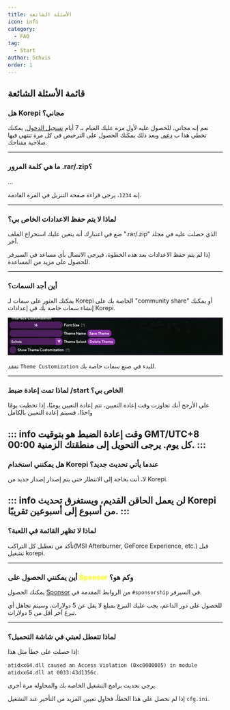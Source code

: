 ```yaml
---
title: الأسئلة الشائعة
icon: info
category:
  - FAQ
tag:
  - Start
author: Schvis
order: 1
---
```


## قائمة الأسئلة الشائعة

### هل Korepi  مجاني؟

نعم إنه مجاني، للحصول عليه لأول مرة عليك القيام بـ 7 أيام [تسجيل الدخول](../start/start.md), يمكنك تخطي هذا ب [دعم](../start/sponsor.md), وبعد ذلك يمكنك الحصول على الترخيص في كل مرة تنتهي فيها صلاحية مفتاحك.

---
### ما هي كلمة المرور .rar/.zip؟

...

إنه `1234`، يرجى قراءة صفحة التنزيل في المرة القادمة.

---
### لماذا لا يتم حفظ الاعدادات الخاص بي؟

ضع في اعتبارك أنه يتعين عليك استخراج الملف ".rar/.zip" الذي حصلت عليه في مجلد آخر.

إذا لم يتم حفظ الاعدادات بعد هذه الخطوة، فيرجى الاتصال بأي مساعد في السيرفر للحصول على مزيد من المساعدة.

---
### أين أجد السمات؟

يمكنك العثور على سمات لـ Korepi الخاصة بك على "community share" أو يمكنك إنشاء سمات خاصة بك في إعدادات Korepi.

![](/assets/images/docs/202312/theme-settings.png)

تفقد `Theme Customization` للبدء في صنع سمات خاصة بك.

---
### لماذا تمت إعادة ضبط /start الخاص بي؟

على الأرجح أنك تجاوزت وقت إعادة التعيين، تتم إعادة التعيين يوميًا، إذا تخطيت يومًا واحدًا، فسيتم إعادة التعيين بالكامل

::: info وقت إعادة الضبط هو بتوقيت GMT/UTC+8 00:00 كل يوم. يرجى التحويل إلى منطقتك الزمنية.
:::
---

### هل يمكنني استخدام Korepi عندما يأتي تحديث جديد؟

لا، أنت بحاجة إلى الانتظار حتى يتم إصدار إصدار جديد من Korepi.

::: info لن يعمل الحاقن القديم، ويستغرق تحديث Korepi من أسبوع إلى أسبوعين تقريبًا.
:::
---

### لماذا لا تظهر القائمة في اللعبة؟

تأكد من تعطيل كل التراكب(MSI Afterburner, GeForce Experience, etc.) قبل تشغيل korepi.

---
### أين يمكنني الحصول على <span style='color:yellow;'>Sponsor</span> وكم هو؟

يمكنك الحصول [Sponsor](../start/sponsor.md) من الروابط المقدمة في `#sponsorship` في السيرفر.

للحصول على دور الداعم، يجب عليك التبرع بمبلغ لا يقل عن 5 دولارات، وسيتم تجاهل أي تبرع آخر أقل من 5 دولارات.

---
### لماذا تتعطل لعبتي في شاشة التحميل؟

إذا حصلت على خطأ مثل هذا:

`atidxx64.dll caused an Access Violation (0xc0000005) in module atidxx64.dll at 0033:43d1356c.`

يرجى تحديث برامج التشغيل الخاصة بك والمحاولة مرة أخرى.

إذا لم تحصل على هذا الخطأ، فحاول تعيين المزيد من التأخير عند التشغيل `cfg.ini`.
